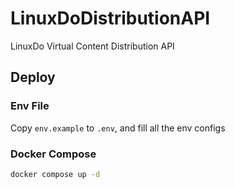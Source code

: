 # LinuxDoDistributionAPI

LinuxDo Virtual Content Distribution API

## Deploy

### Env File

Copy `env.example` to `.env`, and fill all the env configs

### Docker Compose

```bash
docker compose up -d
```
